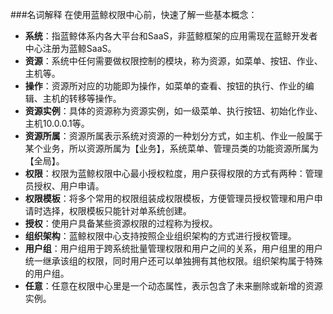 ###名词解释
在使用蓝鲸权限中心前，快速了解一些基本概念：
- **系统**：指蓝鲸体系内各大平台和SaaS，非蓝鲸框架的应用需现在蓝鲸开发者中心注册为蓝鲸SaaS。
- **资源**：系统中任何需要做权限控制的模块，称为资源，如菜单、按钮、作业、主机等。
- **操作**：资源所对应的功能即为操作，如菜单的查看、按钮的执行、作业的编辑、主机的转移等操作。
- **资源实例**：具体的资源称为资源实例，如一级菜单、执行按钮、初始化作业、主机10.0.0.1等。
- **资源所属**：资源所属表示系统对资源的一种划分方式，如主机、作业一般属于某个业务，所以资源所属为【业务】，系统菜单、管理员类的功能资源所属为【全局】。
- **权限**：权限为蓝鲸权限中心最小授权粒度，用户获得权限的方式有两种：管理员授权、用户申请。
- **权限模板**：将多个常用的权限组装成权限模板，方便管理员授权管理和用户申请时选择，权限模板只能针对单系统创建。
- **授权**：使用户具备某些资源权限的过程称为授权。
- **组织架构**：蓝鲸权限中心支持按照企业组织架构的方式进行授权管理。
- **用户组**：用户组用于跨系统批量管理权限和用户之间的关系，用户组里的用户统一继承该组的权限，同时用户还可以单独拥有其他权限。组织架构属于特殊的用户组。
- **任意**：任意在权限中心里是一个动态属性，表示包含了未来删除或新增的资源实例。


